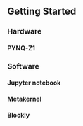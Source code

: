 ## Getting Started

### Hardware

#### PYNQ-Z1


### Software 

#### Jupyter notebook

#### Metakernel

#### Blockly







